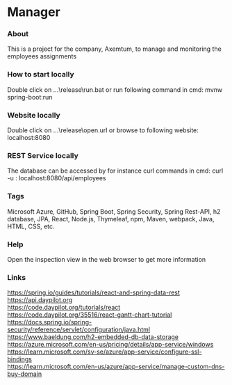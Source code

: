 # Manager

### About
This is a project for the company, Axemtum, to manage and monitoring the employees assignments

### How to start locally
Double click on ...\release\run.bat or run following command in cmd: mvnw spring-boot:run

### Website locally
Double click on ...\release\open.url or browse to following website: localhost:8080

### REST Service locally
The database can be accessed by for instance curl commands in cmd: curl -u <username>:<password> localhost:8080/api/employees

### Tags
Microsoft Azure, GitHub, Spring Boot, Spring Security, Spring Rest-API, h2 database, JPA, React, Node.js, Thymeleaf, npm, Maven, webpack, Java, HTML, CSS, etc.

### Help
Open the inspection view in the web browser to get more information

### Links
https://spring.io/guides/tutorials/react-and-spring-data-rest<br>
https://api.daypilot.org<br>
https://code.daypilot.org/tutorials/react<br>
https://code.daypilot.org/35516/react-gantt-chart-tutorial<br>
https://docs.spring.io/spring-security/reference/servlet/configuration/java.html<br>
https://www.baeldung.com/h2-embedded-db-data-storage<br>
https://azure.microsoft.com/en-us/pricing/details/app-service/windows<br>
https://learn.microsoft.com/sv-se/azure/app-service/configure-ssl-bindings<br>
https://learn.microsoft.com/en-us/azure/app-service/manage-custom-dns-buy-domain